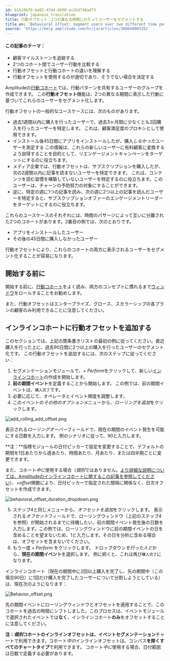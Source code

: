 ```yaml
---
id: b1610bf8-be02-47d4-b690-ecd2d748ad73
blueprint: japanese_translation
title: 行動オフセット：2つの異なる期間にわたってユーザーをセグメントする
title_en: 'Behavioral offset: Segment users over two different time periods'
source: 'https://help.amplitude.com/hc/ja/articles/360040965352'
---
```

#### この記事のテーマ：

* 顧客マイルストーンを追跡する
* 2つのコホート間でユーザー行動を比較する
* 行動オフセットと行動コホートの違いを理解する
* 行動オフセットを使用するのが適切であり、そうでない場合を決定する

Amplitudeの[行動コホート](/docs/analytics/behavioral-cohorts)では、行動パターンを共有するユーザーのグループを作成できます。 この**行動オフセット**機能は、2つの異なる期間に表示した行動に基づいてこれらのユーザーをセグメント化します。

行動オフセットの一般的なユースケースには、次のものがあります。

* 過去1週間以内に購入を行ったユーザーで、過去3ヶ月間に少なくとも2回購入を行ったユーザーを特定します。 これは、顧客満足度のプロキシとして使用できます。
* インストール後45日間にアプリをインストールしたが、購入*しなかった*ユーザーを測定する この情報は、これらの新しいユーザーに有料顧客に変換するよう説得することを目的として、リエンゲージメントキャンペーンをターゲットにするのに役立ちます。
* メディア企業では、行動オフセットは、サブスクリプションを購入したが、次の2週間以内に記事を読まないユーザーを特定できます。 これは、コンテンツを読む習慣を構築していないユーザーを特定するのに役立ちます。このユーザーは、チャーンの予防努力の対象にすることができます。
* 逆に、特定の週に1つの記事を読み、次の週に2つ以上の記事を読んだユーザーを特定すると、サブスクリプションオファーのエンゲージメントリーダーをターゲットにするのに役立ちます。

これらのユースケースのそれぞれには、時間のパサージによって互いに分離された2つのコホートがあります。2番目の例では、次のとおりです。

* アプリをインストールしたユーザー
* その後の45日間に購入しなかったユーザー

行動オフセットにより、これらのコホートの両方に表示されるユーザーをセグメント化することが容易になります。

## 開始する前に

開始する前に、[行動コホート](/docs/analytics/behavioral-cohorts)をよく読み、両方のコンセプトに慣れるまで[ウィンドウ](/docs/analytics/charts/event-segmentation/event-segmentation-interpret-1)をロールすることをお勧めします。

また、行動オフセットはエンタープライズ、グロース、スカラーシップの各プランの顧客のみ利用できることに注意してください。

## インラインコホートに行動オフセットを追加する

このセクションでは、上記の箇条書きリストの最初の例に従ってください。直近購入を行った上に、過去90日間に2つ以上の購入を行ったユーザーのセグメント化です。 この行動オフセットを追加するには、次のステップに従ってください：

1. セグメンテーションモジュールで、*+ Perform*をクリックして、新しい[インラインコホート](/docs/analytics/behavioral-cohorts)の作成を開始します。
2. **前の期間イベント**を定義することから開始します。 この例では、前の期間イベントは、`購入完了`です。
3. 必要に応じて、オペレータとイベント頻度を調整します。
4. このイベントの*その他のオプション*メニューから、*ローリングを追加*をクリックします。  
  
![add_rolling_add_offset.png](/docs/output/img/jp/add-rolling-add-offset-png.png)  
  
表示される*ローリングオーバー*フィールドで、現在の期間のイベント発生を可能にする日数を入力します。 例のシナリオに従って、90と入力します。

**注：**指標モジュールの日付ピッカーで設定を変更することで、デフォルトの期間を1日あたりから週あたり、時間あたり、月あたり、または四半期ごとに変更できます。  
  
また、コホート*中に*使用する場合（*個別*ではありません。[より詳細な説明については、Amplitudeのインラインコホートに関するこの記事を参照してください](/docs/analytics/behavioral-cohorts)）、*+offset*関数により、日付ピッカーで指定された間隔に関係なく、日次オフセットを作成できます。  

![behavioral_offset_duration_dropdown.png](/docs/output/img/jp/behavioral-offset-duration-dropdown-png.png)

5. ステップ4と同じメニューから、*オフセットを追加*をクリックします。 表示される*オフセット*フィールドで、ローリングウィンドウ（上記のステップ4を参照）が開始されるまでに待機したい、前の期間イベント発生後の日数を入力します。この例では、ローリングウィンドウに前の期間イベントの日を含めることを望まないため、1と入力します。その日を分析に含める場合は、オフセットを含まないでください。
6. もう一度 *+ Perform* をクリックします。 ドロップダウン*を行った人と*から、**現在の期間イベント**を選択します。 例に続くと、これは再び`購入完了`になります。

インラインコホート（現在の期間中に2回以上購入を完了し、先の期間中（この場合90日）に1回だけ購入を完了したユーザーについて分割しようとしている）は、現在次のようになります：

![Behavior_offset.png](/docs/output/img/jp/behavior-offset-png.png)

先の期間イベントにローリングウィンドウとオフセットを適用することで、このコホートを過去の時間にシフトしました。このプロセスは、イベントモジュールで選択されたイベントでは**なく**、インラインコホート**のみ**をオフセットすることに注意してください。 

**注：***個別*コホートのインラインオフセットは**、イベントセグメンテーション**チャートで利用できます。コホート*中の*インラインオフセットは、コンパス**を除くすべてのチャートタイプ**で利用できます。 コホート*中に*使用する場合、日付範囲は日数で定義する必要があります。
